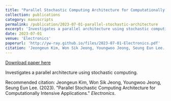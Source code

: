 ```yaml
---
title: "Parallel Stochastic Computing Architecture for Computationally Intensive Applications"
collection: publications
category: manuscripts
permalink: /publication/2023-07-01-parallel-stochastic-architecture
excerpt: 'Investigates a parallel architecture using stochastic computing.'
date: 2023-07-01
venue: 'Electronics'
paperurl: 'http://yw-ray.github.io/files/2023-07-01-Electronics.pdf'
citation: 'Jeongeun Kim, Won Sik Jeong, Youngwoo Jeong, Seung Eun Lee. (2023). &quot;Parallel Stochastic Computing Architecture for Computationally Intensive Applications.&quot; <i>Electronics</i>.'
---
```


<a href='http://yw-ray.github.io/files/2023-07-01-Electronics.pdf'>Download paper here</a>

Investigates a parallel architecture using stochastic computing.

Recommended citation: Jeongeun Kim, Won Sik Jeong, Youngwoo Jeong, Seung Eun Lee. (2023). "Parallel Stochastic Computing Architecture for Computationally Intensive Applications." <i>Electronics</i>.